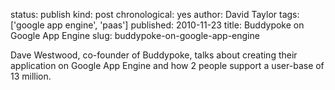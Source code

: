 status: publish
kind: post
chronological: yes
author: David Taylor
tags: ['google app engine', 'paas']
published: 2010-11-23
title: Buddypoke on Google App Engine
slug: buddypoke-on-google-app-engine

Dave Westwood, co-founder of Buddypoke, talks about creating their application on Google App Engine and how 2 people support a user-base of 13 million.
